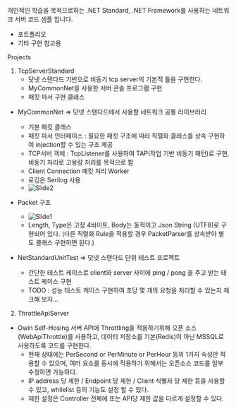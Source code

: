개인적인 학습을 목적으로하는 .NET Standard, .NET Framework를 사용하는 네트워크 서버 코드 샘플 입니다.

- 포트폴리오
- 기타 구현 참고용

  
Projects

1. TcpServerStandard
    - 닷넷 스탠다드 기반으로 비동기 tcp server의 기본적 틀을 구현한다.
    - MyCommonNet을 사용한 서버 콘솔 프로그램 구현
    - 패킷 파서 구현 클래스
  - MyCommonNet => 닷넷 스탠다드에서 사용할 네트워크 공통 라이브러리
    - 기본 패킷 클래스
    - 패킷 파서 인터페이스 : 필요한 패킷 구조에 따라 직렬화 클래스를 상속 구현하여 injection할 수 있는 구조 제공
    - TCP서버 객체 : TcpListener를 사용하여 TAP(작업 기반 비동기 패턴)로 구현, 비동기 처리로 고용량 처리를 목적으로 함
    - Client Connection 패킷 처리 Worker
    - 로깅은 Serilog 사용
    -    ![Slide2](https://github.com/lcrlim/myportfolio/assets/68598899/533cd9b4-d5fb-4bd1-a39f-d015b7056039)

  - Packet 구조
    -   ![Slide1](https://github.com/lcrlim/myportfolio/assets/68598899/8bdab1b1-62b9-4a53-a98b-0020bc109465)
    - Length, Type은 고정 4바이트, Body는 동적이고 Json String (UTF8)로 구현되어 있다. (다른 직렬화 Rule을 적용할 경우 PacketParser를 상속받아 별도 클래스 구현하면 된다.)
  
  - NetStandardUnitTest => 닷넷 스탠다드 단위 테스트 프로젝트
    - 간단한 테스트 케이스로 client와 server 사이에 ping / pong 을 주고 받는 테스트 케이스 구현
    - TODO : 성능 테스트 케이스 구현하여 초당 몇 개의 요청을 처리할 수 있는지 체크해 보자...
   
      
2. ThrottleApiServer
  - Owin Self-Hosing 서버 API에 Throttling을 적용하기위해 오픈 소스(WebApiThrottle)를 사용하고, 데이터 저장소를 기본(Redis)이 아닌 MSSQL로 사용하도록 코드를 구현한다.
    - 현재 상태에는 PerSecond or PerMinute or PerHour 등의 1가지 속성만 적용할 수 있으며, 여러 요소를 동시에 적용하기 위해서는 오픈소스 코드를 일부 수정하면 가능하다.
    - IP address 당 제한 / Endpoint 당 제한 / Client 식별자 당 제한 등을 사용할 수 있고, whilelist 등의 기능도 설정 할 수 있다.
    - 제한 설정은 Controller 전체에 또는 API당 제한 값을 다르게 설정할 수 있다.
